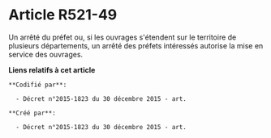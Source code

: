 # Article R521-49

Un arrêté du préfet ou, si les ouvrages s'étendent sur le territoire de plusieurs départements, un arrêté des préfets
intéressés autorise la mise en service des ouvrages.

**Liens relatifs à cet article**

	**Codifié par**:

	  - Décret n°2015-1823 du 30 décembre 2015 - art.

	**Créé par**:

	  - Décret n°2015-1823 du 30 décembre 2015 - art.
